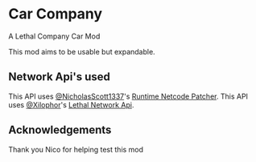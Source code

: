 # Car Company 
A Lethal Company Car Mod

This mod aims to be usable but expandable.

## Network Api's used

This API uses [@NicholasScott1337](https://github.com/NicholasScott1337)'s [Runtime Netcode Patcher](https://github.com/NicholasScott1337/RuntimeNetcodeRPCValidator).
This API uses [@Xilophor](https://github.com/Xilophor)'s [Lethal Network Api](https://github.com/Xilophor/LethalNetworkAPI).

## Acknowledgements

Thank you Nico for helping test this mod
